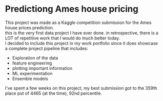 # Predictiong Ames house pricing
This project was made as a Kaggle competition submission for the Ames house prices prediction.<br>
this is the very first data project I have ever done. in retrospective, there is a LOT of repetitive work that I would do much better today.<br>
I decided to include this project in my work portfolio since it does showcase a complete project pipeline that includes:
  - Exploration of the data
  - feature engineering
  - plotting important information
  - ML experimentation
  - Ensemble models<br>

I've spent a few weeks on this project, my best submission got to the 359th place put of 4465 (at the time), 92nd percentile.
